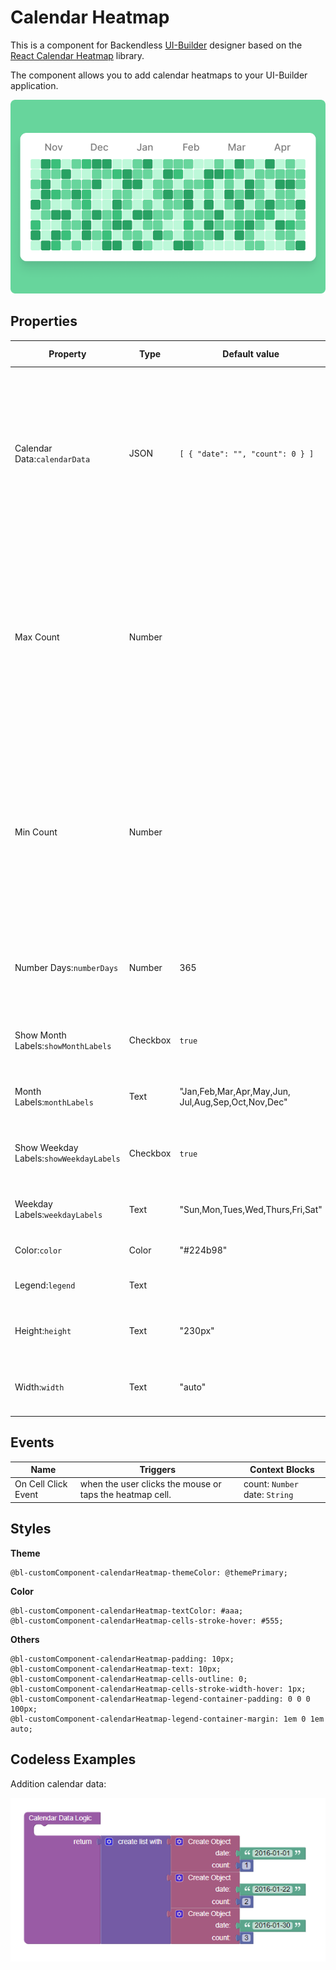 # Calendar Heatmap

This is a component for Backendless [UI-Builder](https://backendless.com/developers/#ui-builder) designer based on the [React Calendar Heatmap](https://github.com/kevinsqi/react-calendar-heatmap) library.

The component allows you to add calendar heatmaps to your UI-Builder application.

<p align="center">
  <img src="./thumbnail.png" alt="main thumbnail" width="780"/>
</p>

## Properties

| Property                                | Type     | Default value                                          | Logic                           | Data Binding | UI Setting | Description                                                                                                                                                            |
|-----------------------------------------|----------|--------------------------------------------------------|---------------------------------|--------------|------------|------------------------------------------------------------------------------------------------------------------------------------------------------------------------|
| Calendar Data:`calendarData`            | JSON     | `[ { "date": "", "count": 0 } ]`                       | Calendar Data Logic             | YES          | YES        | Allows you to specifies an array of date and count for calendar. Watch [Codeless Examples](#examples). Signature of Calendar Data: `{"date": string, "count": number}` |
| Max Count                               | Number   |                                                        | Max Count Logic                 | YES          | YES        | Allows you to determine the max count. This is necessary to decide on the max gradation. If it is empty, the max count value  will be selected from the calendar data  |
| Min Count                               | Number   |                                                        | Min Count Logic                 | YES          | YES        | Allows you to determine the min count. This is necessary to decide on the min gradation. If it is empty, the min count value  will be selected from the calendar data  |
| Number Days:`numberDays`                | Number   | 365                                                    | Number Days Logic               | YES          | YES        | Allows you to determine the number of days on the calendar                                                                                                             |
| Show Month Labels:`showMonthLabels`     | Checkbox | `true`                                                 | Month Labels Visibility Logic   | NO           | YES        | Allows you to choose whether or not to show month labels                                                                                                               |
| Month Labels:`monthLabels`              | Text     | "Jan,Feb,Mar,Apr,May,Jun,<br> Jul,Aug,Sep,Oct,Nov,Dec" | Month Labels Logic              | YES          | YES        | Allows you to write month labels                                                                                                                                       |
| Show Weekday Labels:`showWeekdayLabels` | Checkbox | `true`                                                 | Weekday Labels Visibility Logic | NO           | YES        | Allows you to choose whether or not to show weekday labels                                                                                                             |
| Weekday Labels:`weekdayLabels`          | Text     | "Sun,Mon,Tues,Wed,Thurs,Fri,Sat"                       | Weekday Labels Logic            | YES          | YES        | Allows you to write Weekday labels                                                                                                                                     |
| Color:`color`                           | Color    | "#224b98"                                              | Color Logic                     | YES          | YES        | Allows you to selected color                                                                                                                                           |
| Legend:`legend`                         | Text     |                                                        | Legend Logic                    | Yes          | YES        | Allows you to write legend                                                                                                                                             |
| Height:`height`                         | Text     | "230px"                                                | Height Logic                    | YES          | YES        | Allows you to determine component height                                                                                                                               |
| Width:`width`                           | Text     | "auto"                                                 | Width Logic                     | YES          | YES        | Allows you to determine component width                                                                                                                                |

## Events

| Name                | Triggers                                                 | Context Blocks                 |
|---------------------|----------------------------------------------------------|--------------------------------|
| On Cell Click Event | when the user clicks the mouse or taps the heatmap cell. | count: `Number` date: `String` |

## Styles

**Theme**
````
@bl-customComponent-calendarHeatmap-themeColor: @themePrimary;
````

**Color**
````
@bl-customComponent-calendarHeatmap-textColor: #aaa;
@bl-customComponent-calendarHeatmap-cells-stroke-hover: #555;
````

**Others**
```
@bl-customComponent-calendarHeatmap-padding: 10px;
@bl-customComponent-calendarHeatmap-text: 10px;
@bl-customComponent-calendarHeatmap-cells-outline: 0;
@bl-customComponent-calendarHeatmap-cells-stroke-width-hover: 1px;
@bl-customComponent-calendarHeatmap-legend-container-padding: 0 0 0 100px;
@bl-customComponent-calendarHeatmap-legend-container-margin: 1em 0 1em auto;
```

## <a id="examples"></a> Codeless Examples

Addition  calendar data:

![](example-images/calendarData-example.png)
